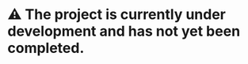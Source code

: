 






























# :warning: The project is currently under development and has not yet been completed.
